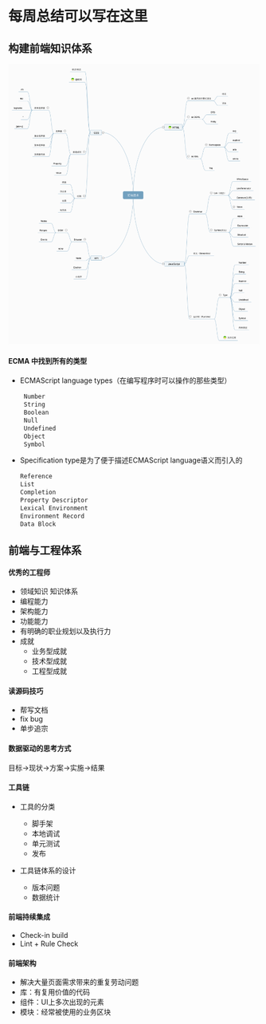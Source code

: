 # 每周总结可以写在这里
## 构建前端知识体系
![前端知识图谱](./knowledgeGraph.png '前端知识图谱')


#### ECMA 中找到所有的类型
- ECMAScript language types（在编写程序时可以操作的那些类型）
   ```
    Number
    String
    Boolean
    Null
    Undefined
    Object
    Symbol
   ```
- Specification type是为了便于描述ECMAScript language语义而引入的
    ```
    Reference
    List
    Completion 
    Property Descriptor
    Lexical Environment
    Environment Record
    Data Block
    ```


## 前端与工程体系
####  优秀的工程师
- 领域知识 知识体系
- 编程能力
- 架构能力
- 功能能力
- 有明确的职业规划以及执行力
- 成就
   - 业务型成就
   - 技术型成就
   - 工程型成就

#### 读源码技巧
- 帮写文档
- fix bug
- 单步追宗

#### 数据驱动的思考方式
目标->现状->方案->实施->结果

#### 工具链
- 工具的分类
   - 脚手架
   - 本地调试
   - 单元测试
   - 发布

- 工具链体系的设计
   - 版本问题
   - 数据统计

#### 前端持续集成
- Check-in build
- Lint + Rule Check

#### 前端架构
- 解决大量页面需求带来的重复劳动问题
- 库：有复用价值的代码
- 组件：UI上多次出现的元素
- 模块：经常被使用的业务区块 